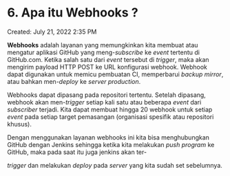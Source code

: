 # 6. Apa itu Webhooks ?

Created: July 21, 2022 2:35 PM

**Webhooks** adalah layanan yang memungkinkan kita membuat atau mengatur aplikasi GitHub yang meng-*subscribe* ke *event* tertentu di GitHub.com. Ketika salah satu dari *event* tersebut di *trigger*, maka akan mengirim payload HTTP POST ke URL konfigurasi webhook. Webhook dapat digunakan untuk memicu pembuatan CI, memperbarui *backup mirror*, atau bahkan men-*deploy* ke *server* *production*.

Webhooks dapat dipasang pada repositori tertentu. Setelah dipasang, webhook akan men-*trigger* setiap kali satu atau beberapa *event* dari *subscriber* terjadi. Kita dapat membuat hingga 20 webhook untuk setiap *event* pada setiap target pemasangan (organisasi spesifik atau repositori khusus).

Dengan menggunakan layanan webhooks ini kita bisa menghubungkan GitHub dengan Jenkins sehingga ketika kita melakukan *push program* ke GitHub, maka pada saat itu juga jenkins akan ter-

*trigger* dan melakukan *deploy* pada *server* yang kita sudah set sebelumnya.